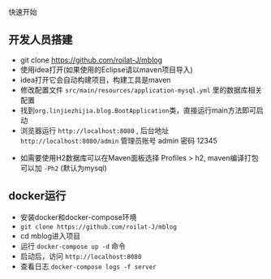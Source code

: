 快速开始

## 开发人员搭建

- git clone https://github.com/roilat-J/mblog
- 使用idea打开(如果使用的Eclipse请以maven项目导入)
- idea打开它会自动构建项目，构建工具是maven
- 修改配置文件 `src/main/resources/application-mysql.yml` 里的数据库相关配置
- 找到`org.linjiezhijia.blog.BootApplication`类，直接运行main方法即可启动
- 浏览器运行 `http://localhost:8080` , 后台地址 `http://localhost:8080/admin` 管理员账号 admin 密码 12345

* 如需要使用H2数据库可以在Maven面板选择 Profiles > h2, maven编译打包可以加 `-Ph2` (默认为mysql)

## docker运行

- 安装docker和docker-compose环境
- `git clone https://github.com/roilat-J/mblog`
- cd mblog进入项目
- 运行 `docker-compose up -d` 命令
- 启动后，访问 `http://localhost:8080` 
- 查看日志 `docker-compose logs -f server`
